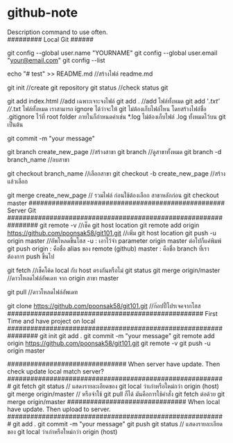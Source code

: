 # github-note
Description command to use often. <br />
######### Local Git ######

git config --global user.name "YOURNAME"
git config --global user.email "your@email.com"
git config --list

echo "# test" >> README.md		//สร้างไฟล์ readme.md

git init		//create git repository
git status		//check status git

git add index.html	//add เฉพาะเจาะจงไฟล์
git add .		//add ไฟล์ทั้งหมด
git add '*.txt'	//*.txt ไฟล์ทั้งหมด
เราสามารถ ignore ได้ว่าจะให้ git ไม่ต้องเก็บไฟล์ไหน โดยสร้างไฟล์ชื่อ .gitignore ไว้ที่ root folder ภายในก็กำหนดค่าเช่น *.log ไม่ต้องเก็บไฟล์ .log ทั้งหมดไว้บน git เป็นต้น

git commit -m "your message"

git branch create_new_page	//สร้างสาขา
git branch		//ดูสาขาทั้งหมด
git branch -d branch_name	//ลบสาขา

git checkout branch_name	//เลือกสาขา
git checkout -b create_new_page		//สร้างแล้วเลือก

git merge create_new_page	// รวมไฟล์ ก่อนใช้ต้องเลือก สาขาหลักก่อน git checkout master
################################################### Server Git ################################################################
git remote -v	//เช็ค git host location
git remote add origin https://github.com/poonsak58/git101.git	//เพิ่ม git host location
git push -u origin master	//อัพโหลดขึ้นโฮส	-u : เอาไว้จำ parameter origin master ต่อไปก็แค่พิมพ์ git push	origin : คือชื่อ alias ของ remote (github)	master : คือชื่อ branch ที่เราต้องการ push ขึ้นไป

git fetch	//เช็คโค้ด local กับ host ตรงกันหรือไม่
git status
git merge origin/master	//ดาวโหลดไฟล์อัพเดท จาก origin สาขา master

git pull	//ดาวโหลดไฟล์อัพเดท

git clone https://github.com/poonsak58/git101.git	//ก๊อปปี้โปรเจคจากโฮส
################################################### First Time and have project on local ################################################################
git init
git add .
git commit -m "your message"
git remote add origin https://github.com/poonsak58/git101.git
git remote -v
git push -u origin master

############################### When server have update. Then check update local match server?  #########################################################
git fetch
git status			// แสดงรายละเอียดของ git local ว่าเก่าหรือใหม่กว่า origin (host)
git merge origin/master	// หรือจำใช้ git pull ก็ได้ มันคือการใช้คำสั่ง git fetch ต่อด้วย git merge origin/master
############################### When local have update. Then upload to server.  #########################################################
git add .
git commit -m "your message"
git push
git status			// แสดงรายละเอียดของ git local ว่าเก่าหรือใหม่กว่า origin (host)
